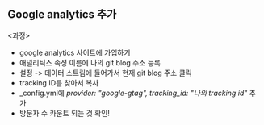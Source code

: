 ## Google analytics 추가
<과정>
- google analytics 사이트에 가입하기
- 애널리틱스 속성 이름에 나의 git blog 주소 등록
- 설정 -> 데이터 스트림에 들어가서 현재 git blog 주소 클릭
- tracking ID를 찾아서 복사
- _config.yml에 *provider: "google-gtag", tracking_id: "나의 tracking id"* 추가
- 방문자 수 카운트 되는 것 확인!